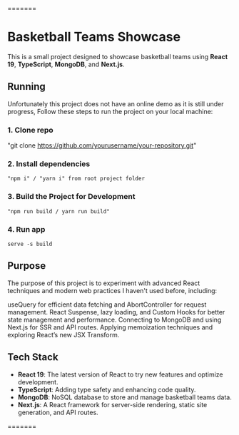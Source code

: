 =======
# Basketball Teams Showcase
This is a small project designed to showcase basketball teams using **React 19**, **TypeScript**, **MongoDB**, and **Next.js**.
## Running
Unfortunately this project does not have an online demo as it is still under progress,
Follow these steps to run the project on your local machine:

### 1. Clone repo
"git clone https://github.com/yourusername/your-repository.git"
### 2. Install dependencies
    "npm i" / "yarn i" from root project folder
### 3. Build the Project for Development
    "npm run build / yarn run build"
### 4. Run app
    serve -s build

## Purpose
The purpose of this project is to experiment with advanced React techniques and modern web practices I haven't used before, including:

useQuery for efficient data fetching and AbortController for request management.
React Suspense, lazy loading, and Custom Hooks for better state management and performance.
Connecting to MongoDB and using Next.js for SSR and API routes.
Applying memoization techniques and exploring React’s new JSX Transform.

## Tech Stack

- **React 19**: The latest version of React to try new features and optimize development.
- **TypeScript**: Adding type safety and enhancing code quality.
- **MongoDB**: NoSQL database to store and manage basketball teams data.
- **Next.js**: A React framework for server-side rendering, static site generation, and API routes.

=======

